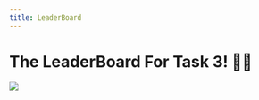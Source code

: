 ```yaml
---
title: LeaderBoard
---
```


# The LeaderBoard For Task 3! 🎊✨

![](/images/LT/1.png)
<!-- ![](/images/LT/2.png) -->



<br>
